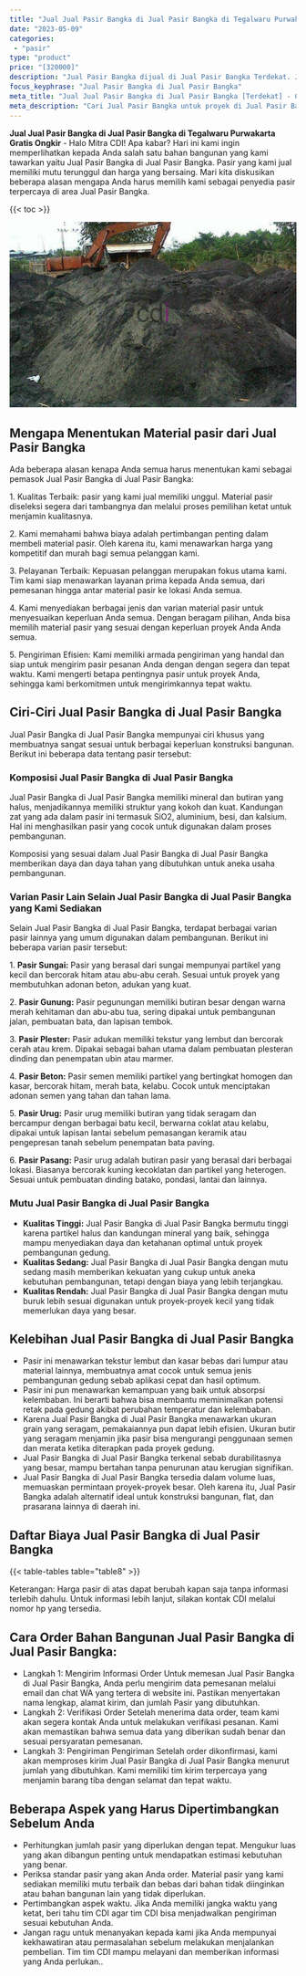 ```yaml
---
title: "Jual Jual Pasir Bangka di Jual Pasir Bangka di Tegalwaru Purwakarta Gratis Ongkir"
date: "2023-05-09"
categories:
 - "pasir"
type: "product"
price: "[320000]"
description: "Jual Pasir Bangka dijual di Jual Pasir Bangka Terdekat. Jual Pasir Bangka ini sering digunakan dalam proyek konstruksi sebagai material adukan yang berkualitas dan bersih. Hubungi kami untuk informasi lebih lanjut."
focus_keyphrase: "Jual Pasir Bangka di Jual Pasir Bangka"
meta_title: "Jual Jual Pasir Bangka di Jual Pasir Bangka [Terdekat] - CDI"
meta_description: "Cari Jual Pasir Bangka untuk proyek di Jual Pasir Bangka? Kami menawarkan Jual Pasir Bangka berkualitas untuk bahan campuran. Dapatkan penawaran terbaik sekarang."
---
```


**Jual Jual Pasir Bangka di Jual Pasir Bangka di Tegalwaru Purwakarta Gratis Ongkir** - Halo Mitra CDI! Apa kabar? Hari ini kami ingin memperlihatkan kepada Anda salah satu bahan bangunan yang kami tawarkan yaitu Jual Pasir Bangka di Jual Pasir Bangka. Pasir yang kami jual memiliki mutu terunggul dan harga yang bersaing. Mari kita diskusikan beberapa alasan mengapa Anda harus memilih kami sebagai penyedia pasir terpercaya di area Jual Pasir Bangka.

{{< toc >}}

![Jual Jual Pasir Bangka di Jual Pasir Bangka di Tegalwaru Purwakarta Gratis Ongkir](/images/pasir/pasir-bangunan-29.jpg)

## Mengapa Menentukan Material pasir dari Jual Pasir Bangka

Ada beberapa alasan kenapa Anda semua harus menentukan kami sebagai pemasok Jual Pasir Bangka di Jual Pasir Bangka:

1\.  Kualitas Terbaik: pasir yang kami jual memiliki unggul. Material pasir diseleksi segera dari tambangnya dan melalui proses pemilihan ketat untuk menjamin kualitasnya.

2\.  Kami memahami bahwa biaya adalah pertimbangan penting dalam membeli material pasir. Oleh karena itu, kami menawarkan harga yang kompetitif dan murah bagi semua pelanggan kami.

3\.  Pelayanan Terbaik: Kepuasan pelanggan merupakan fokus utama kami. Tim kami siap menawarkan layanan prima kepada Anda semua, dari pemesanan hingga antar material pasir ke lokasi Anda semua.

4\.  Kami menyediakan berbagai jenis dan varian material pasir untuk menyesuaikan keperluan Anda semua. Dengan beragam pilihan, Anda bisa memilih material pasir yang sesuai dengan keperluan proyek Anda Anda semua.

5\.  Pengiriman Efisien: Kami memiliki armada pengiriman yang handal dan siap untuk mengirim pasir pesanan Anda dengan dengan segera dan tepat waktu. Kami mengerti betapa pentingnya pasir untuk proyek Anda, sehingga kami berkomitmen untuk mengirimkannya tepat waktu.

## Ciri-Ciri Jual Pasir Bangka di Jual Pasir Bangka

Jual Pasir Bangka di Jual Pasir Bangka mempunyai ciri khusus yang membuatnya sangat sesuai untuk berbagai keperluan konstruksi bangunan. Berikut ini beberapa data tentang pasir tersebut:

### Komposisi Jual Pasir Bangka di Jual Pasir Bangka

Jual Pasir Bangka di Jual Pasir Bangka memiliki mineral dan butiran yang halus, menjadikannya memiliki struktur yang kokoh dan kuat. Kandungan zat yang ada dalam pasir ini termasuk SiO2, aluminium, besi, dan kalsium. Hal ini menghasilkan pasir yang cocok untuk digunakan dalam proses pembangunan.

Komposisi yang sesuai dalam Jual Pasir Bangka di Jual Pasir Bangka memberikan daya dan daya tahan yang dibutuhkan untuk aneka usaha pembangunan.

### Varian Pasir Lain Selain Jual Pasir Bangka di Jual Pasir Bangka yang Kami Sediakan

Selain Jual Pasir Bangka di Jual Pasir Bangka, terdapat berbagai varian pasir lainnya yang umum digunakan dalam pembangunan. Berikut ini beberapa varian pasir tersebut:

1\.  **Pasir Sungai:** Pasir yang berasal dari sungai mempunyai partikel yang kecil dan bercorak hitam atau abu-abu cerah. Sesuai untuk proyek yang membutuhkan adonan beton, adukan yang kuat.

2\.  **Pasir Gunung:** Pasir pegunungan memiliki butiran besar dengan warna merah kehitaman dan abu-abu tua, sering dipakai untuk pembangunan jalan, pembuatan bata, dan lapisan tembok.

3\.  **Pasir Plester:** Pasir adukan memiliki tekstur yang lembut dan bercorak cerah atau krem. Dipakai sebagai bahan utama dalam pembuatan plesteran dinding dan penempatan ubin atau marmer.

4\.  **Pasir Beton:** Pasir semen memiliki partikel yang bertingkat homogen dan kasar, bercorak hitam, merah bata, kelabu. Cocok untuk menciptakan adonan semen yang tahan dan tahan lama.

5\.  **Pasir Urug:** Pasir urug memiliki butiran yang tidak seragam dan bercampur dengan berbagai batu kecil, berwarna coklat atau kelabu, dipakai untuk lapisan lantai sebelum pemasangan keramik atau pengepresan tanah sebelum penempatan bata paving.

6\.  **Pasir Pasang:** Pasir urug adalah butiran pasir yang berasal dari berbagai lokasi. Biasanya bercorak kuning kecoklatan dan partikel yang heterogen. Sesuai untuk pembuatan dinding batako, pondasi, lantai dan lainnya.

### Mutu Jual Pasir Bangka di Jual Pasir Bangka

*   **Kualitas Tinggi:** Jual Pasir Bangka di Jual Pasir Bangka bermutu tinggi karena partikel halus dan kandungan mineral yang baik, sehingga mampu menyediakan daya dan ketahanan optimal untuk proyek pembangunan gedung.
*   **Kualitas Sedang:** Jual Pasir Bangka di Jual Pasir Bangka dengan mutu sedang masih memberikan kekuatan yang cukup untuk aneka kebutuhan pembangunan, tetapi dengan biaya yang lebih terjangkau.
*   **Kualitas Rendah:** Jual Pasir Bangka di Jual Pasir Bangka dengan mutu buruk lebih sesuai digunakan untuk proyek-proyek kecil yang tidak memerlukan daya yang besar.

## Kelebihan Jual Pasir Bangka di Jual Pasir Bangka

*   Pasir ini menawarkan tekstur lembut dan kasar bebas dari lumpur atau material lainnya, membuatnya amat cocok untuk semua jenis pembangunan gedung sebab aplikasi cepat dan hasil optimum.
*   Pasir ini pun menawarkan kemampuan yang baik untuk absorpsi kelembaban. Ini berarti bahwa bisa membantu meminimalkan potensi retak pada gedung akibat perubahan temperatur dan kelembaban.
*   Karena Jual Pasir Bangka di Jual Pasir Bangka menawarkan ukuran grain yang seragam, pemakaiannya pun dapat lebih efisien. Ukuran butir yang seragam menjamin jika pasir bisa mengurangi penggunaan semen dan merata ketika diterapkan pada proyek gedung.
*   Jual Pasir Bangka di Jual Pasir Bangka terkenal sebab durabilitasnya yang besar, mampu bertahan tanpa penurunan atau kerugian signifikan.
*   Jual Pasir Bangka di Jual Pasir Bangka tersedia dalam volume luas, memuaskan permintaan proyek-proyek besar. Oleh karena itu, Jual Pasir Bangka adalah alternatif ideal untuk konstruksi bangunan, flat, dan prasarana lainnya di daerah ini.

## Daftar Biaya Jual Pasir Bangka di Jual Pasir Bangka

{{< table-tables table="table8" >}}

Keterangan: Harga pasir di atas dapat berubah kapan saja tanpa informasi terlebih dahulu. Untuk informasi lebih lanjut, silakan kontak CDI melalui nomor hp yang tersedia.

## Cara Order Bahan Bangunan Jual Pasir Bangka di Jual Pasir Bangka:

*   Langkah 1: Mengirim Informasi Order
Untuk memesan Jual Pasir Bangka di Jual Pasir Bangka, Anda perlu mengirim data pemesanan melalui email dan chat WA yang tertera di website ini. Pastikan menyertakan nama lengkap, alamat kirim, dan jumlah Pasir yang dibutuhkan.
*   Langkah 2: Verifikasi Order
Setelah menerima data order, team kami akan segera kontak Anda untuk melakukan verifikasi pesanan. Kami akan memastikan bahwa semua data yang diberikan sudah benar dan sesuai persyaratan pemesanan.
*   Langkah 3: Pengiriman Pengiriman
Setelah order dikonfirmasi, kami akan memproses kirim Jual Pasir Bangka di Jual Pasir Bangka menurut jumlah yang dibutuhkan. Kami memiliki tim kirim terpercaya yang menjamin barang tiba dengan selamat dan tepat waktu.

## Beberapa Aspek yang Harus Dipertimbangkan Sebelum Anda

*   Perhitungkan jumlah pasir yang diperlukan dengan tepat. Mengukur luas yang akan dibangun penting untuk mendapatkan estimasi kebutuhan yang benar.
*   Periksa standar pasir yang akan Anda order. Material pasir yang kami sediakan memiliki mutu terbaik dan bebas dari bahan tidak diinginkan atau bahan bangunan lain yang tidak diperlukan.
*   Pertimbangkan aspek waktu. Jika Anda memiliki jangka waktu yang ketat, beri tahu tim CDI agar tim CDI bisa menjadwalkan pengiriman sesuai kebutuhan Anda.
*   Jangan ragu untuk menanyakan kepada kami jika Anda mempunyai kekhawatiran atau permasalahan sebelum melakukan menjalankan pembelian. Tim tim CDI mampu melayani dan memberikan informasi yang Anda perlukan..